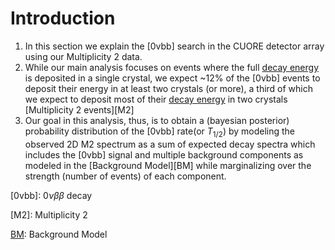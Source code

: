 Introduction
============

1. In this section we explain the [0vbb] search in the CUORE detector array using our Multiplicity 2 data.
2. While our main analysis focuses on events where the full [decay energy][Qbb] is deposited in a single crystal, we expect ~12% of the [0vbb] events to deposit their energy in at least two crystals (or more), a third of which we expect to deposit most of their [decay energy][Qbb] in two crystals [Multiplicity 2 events][M2]
3. Our goal in this analysis, thus, is to obtain a (bayesian posterior) probability distribution of the [0vbb] rate(or $T_{1/2}$) by modeling the observed 2D M2 spectrum as a sum of expected decay spectra which includes the [0vbb] signal and multiple background components as modeled in the [Background Model][BM] while marginalizing over the strength (number of events) of each component.



[0vbb]: $0\nu\beta\beta$ decay

[Qbb]: $Q_{\beta\beta}$

[M2]: Multiplicity 2

[BM](../060-bm/index.md): Background Model

